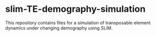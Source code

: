 # slim-TE-demography-simulation

This repository contains files for a simulation of transposable element dynamics under changing demography using SLiM.
